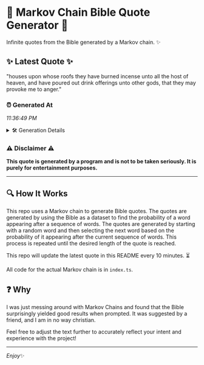 # 📖 Markov Chain Bible Quote Generator 📖

Infinite quotes from the Bible generated by a Markov chain. ✨

## ✨ Latest Quote ✨
"houses upon whose roofs they have burned incense unto all the host of heaven, and have poured out drink offerings unto other gods, that they may provoke me to anger."

### ⏰ Generated At
*11:36:49 PM*

<details>
    <summary>🛠️ Generation Details</summary>
    <p>
        <strong>🌱 Seed:</strong> houses<br>
        <strong>🔄 Iterations:</strong> 29<br>
        <strong>📜 Context History:</strong><br>[ houses ]: upon<br>[ houses, upon ]: whose<br>[ houses, upon, whose ]: roofs<br>[ houses, upon, whose, roofs ]: they<br>[ houses, upon, whose, roofs, they ]: have<br>[ houses, upon, whose, roofs, they, have ]: burned<br>[ upon, whose, roofs, they, have, burned ]: incense<br>[ whose, roofs, they, have, burned, incense ]: unto<br>[ roofs, they, have, burned, incense, unto ]: all<br>[ they, have, burned, incense, unto, all ]: the<br>[ have, burned, incense, unto, all, the ]: host<br>[ burned, incense, unto, all, the, host ]: of<br>[ incense, unto, all, the, host, of ]: heaven,<br>[ unto, all, the, host, of, heaven, ]: and<br>[ all, the, host, of, heaven,, and ]: have<br>[ the, host, of, heaven,, and, have ]: poured<br>[ host, of, heaven,, and, have, poured ]: out<br>[ of, heaven,, and, have, poured, out ]: drink<br>[ heaven,, and, have, poured, out, drink ]: offerings<br>[ and, have, poured, out, drink, offerings ]: unto<br>[ have, poured, out, drink, offerings, unto ]: other<br>[ poured, out, drink, offerings, unto, other ]: gods,<br>[ out, drink, offerings, unto, other, gods, ]: that<br>[ drink, offerings, unto, other, gods,, that ]: they<br>[ offerings, unto, other, gods,, that, they ]: may<br>[ unto, other, gods,, that, they, may ]: provoke<br>[ other, gods,, that, they, may, provoke ]: me<br>[ gods,, that, they, may, provoke, me ]: to<br>[ that, they, may, provoke, me, to ]: anger.<br>
    </p>
</details>

### ⚠️ Disclaimer ⚠️
**This quote is generated by a program and is not to be taken seriously. It is purely for entertainment purposes.**

---

## 🔍 How It Works

This repo uses a Markov chain to generate Bible quotes. The quotes are generated by using the Bible as a dataset to find the probability of a word appearing after a sequence of words. The quotes are generated by starting with a random word and then selecting the next word based on the probability of it appearing after the current sequence of words. This process is repeated until the desired length of the quote is reached.

This repo will update the latest quote in this README every 10 minutes. ⏳

All code for the actual Markov chain is in `index.ts`.

## ❓ Why

I was just messing around with Markov Chains and found that the Bible surprisingly yielded good results when prompted. 
It was suggested by a friend, and I am in no way christian.

Feel free to adjust the text further to accurately reflect your intent and experience with the project!

---

*Enjoy*✨

